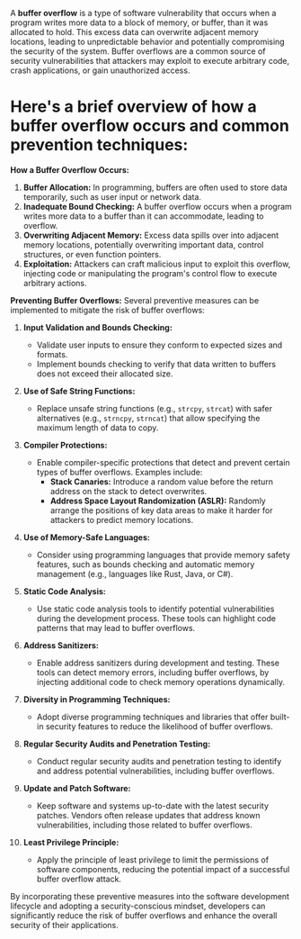 A **buffer overflow** is a type of software vulnerability that occurs when a program writes more data to a block of memory, or buffer, than it was allocated to hold. This excess data can overwrite adjacent memory locations, leading to unpredictable behavior and potentially compromising the security of the system. Buffer overflows are a common source of security vulnerabilities that attackers may exploit to execute arbitrary code, crash applications, or gain unauthorized access.

# Here's a brief overview of how a buffer overflow occurs and common prevention techniques:

**How a Buffer Overflow Occurs:**
1. **Buffer Allocation:** In programming, buffers are often used to store data temporarily, such as user input or network data.
2. **Inadequate Bound Checking:** A buffer overflow occurs when a program writes more data to a buffer than it can accommodate, leading to overflow.
3. **Overwriting Adjacent Memory:** Excess data spills over into adjacent memory locations, potentially overwriting important data, control structures, or even function pointers.
4. **Exploitation:** Attackers can craft malicious input to exploit this overflow, injecting code or manipulating the program's control flow to execute arbitrary actions.

**Preventing Buffer Overflows:**
Several preventive measures can be implemented to mitigate the risk of buffer overflows:

1. **Input Validation and Bounds Checking:**
   - Validate user inputs to ensure they conform to expected sizes and formats.
   - Implement bounds checking to verify that data written to buffers does not exceed their allocated size.

2. **Use of Safe String Functions:**
   - Replace unsafe string functions (e.g., `strcpy`, `strcat`) with safer alternatives (e.g., `strncpy`, `strncat`) that allow specifying the maximum length of data to copy.

3. **Compiler Protections:**
   - Enable compiler-specific protections that detect and prevent certain types of buffer overflows. Examples include:
     - **Stack Canaries:** Introduce a random value before the return address on the stack to detect overwrites.
     - **Address Space Layout Randomization (ASLR):** Randomly arrange the positions of key data areas to make it harder for attackers to predict memory locations.

4. **Use of Memory-Safe Languages:**
   - Consider using programming languages that provide memory safety features, such as bounds checking and automatic memory management (e.g., languages like Rust, Java, or C#).

5. **Static Code Analysis:**
   - Use static code analysis tools to identify potential vulnerabilities during the development process. These tools can highlight code patterns that may lead to buffer overflows.

6. **Address Sanitizers:**
   - Enable address sanitizers during development and testing. These tools can detect memory errors, including buffer overflows, by injecting additional code to check memory operations dynamically.

7. **Diversity in Programming Techniques:**
   - Adopt diverse programming techniques and libraries that offer built-in security features to reduce the likelihood of buffer overflows.

8. **Regular Security Audits and Penetration Testing:**
   - Conduct regular security audits and penetration testing to identify and address potential vulnerabilities, including buffer overflows.

9. **Update and Patch Software:**
   - Keep software and systems up-to-date with the latest security patches. Vendors often release updates that address known vulnerabilities, including those related to buffer overflows.

10. **Least Privilege Principle:**
    - Apply the principle of least privilege to limit the permissions of software components, reducing the potential impact of a successful buffer overflow attack.

By incorporating these preventive measures into the software development lifecycle and adopting a security-conscious mindset, developers can significantly reduce the risk of buffer overflows and enhance the overall security of their applications.
